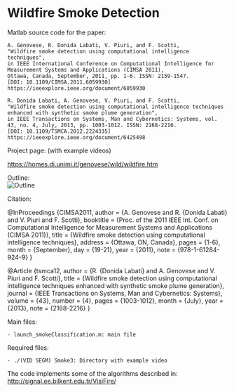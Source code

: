 # Wildfire Smoke Detection

Matlab source code for the paper:

	A. Genovese, R. Donida Labati, V. Piuri, and F. Scotti, 
    "Wildfire smoke detection using computational intelligence techniques", 
    in IEEE International Conference on Computational Intelligence for Measurement Systems and Applications (CIMSA 2011), 
    Ottawa, Canada, September, 2011, pp. 1-6. ISSN: 2159-1547. 
    [DOI: 10.1109/CIMSA.2011.6059930]
    https://ieeexplore.ieee.org/document/6059930
    
    R. Donida Labati, A. Genovese, V. Piuri, and F. Scotti, 
    "Wildfire smoke detection using computational intelligence techniques enhanced with synthetic smoke plume generation", 
    in IEEE Transactions on Systems, Man and Cybernetics: Systems, vol. 43, no. 4, July, 2013, pp. 1003-1012. ISSN: 2168-2216. 
    [DOI: 10.1109/TSMCA.2012.2224335]
    https://ieeexplore.ieee.org/document/6425498

Project page:
(with example videos)

https://homes.di.unimi.it/genovese/wild/wildfire.htm

Outline:<br/>
![Outline](https://homes.di.unimi.it/genovese/wild/imgs/Picture1small_2.png "Outline")

Citation:

@InProceedings {CIMSA2011,
    author = {A. Genovese and R. {Donida Labati} and V.
Piuri and F. Scotti},
    booktitle = {Proc. of the 2011 IEEE Int. Conf. on Computational Intelligence for Measurement Systems and Applications (CIMSA 2011)},
    title = {Wildfire smoke detection using computational intelligence techniques},
    address = {Ottawa, ON, Canada},
    pages = {1-6},
    month = {September},
    day = {19-21},
    year = {2011},
    note = {978-1-61284-924-9}
}
	
@Article {tsmca12,
    author = {R. {Donida Labati} and A. Genovese and V.
Piuri and F. Scotti},
    title = {Wildfire smoke detection using computational intelligence techniques enhanced with synthetic smoke plume generation},
    journal = {IEEE Transactions on Systems, Man and Cybernetics: Systems},
    volume = {43},
    number = {4},
    pages = {1003-1012},
    month = {July},
    year = {2013},
    note = {2168-2216}
}

Main files:

    - launch_smokeClassification.m: main file

Required files:

    - ./(VID SEGM) Smoke3: Directory with example video
    
The code implements some of the algorithms described in:
http://signal.ee.bilkent.edu.tr/VisiFire/
